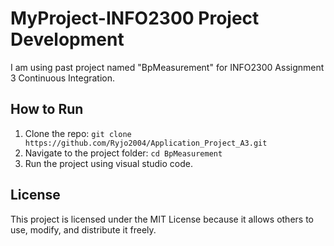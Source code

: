 # MyProject-INFO2300 Project Development

I am using past project named "BpMeasurement" for INFO2300 Assignment 3 Continuous Integration.

## How to Run
1. Clone the repo: `git clone https://github.com/Ryjo2004/Application_Project_A3.git`
2. Navigate to the project folder: `cd BpMeasurement`
3. Run the project using  visual studio code.

## License
This project is licensed under the MIT License because it allows others to use, modify, and distribute it freely.
